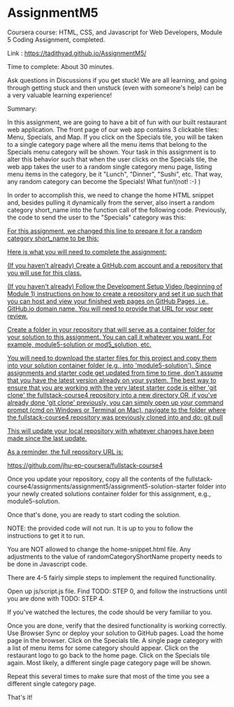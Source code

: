 # AssignmentM5
Coursera course: HTML, CSS, and Javascript for Web Developers, Module 5 Coding Assignment, completed.

Link : https://tadithyad.github.io/AssignmentM5/

Time to complete: About 30 minutes.

Ask questions in Discussions if you get stuck! We are all learning, and going through getting stuck and then unstuck (even with someone's help) can be a very valuable learning experience!

Summary:

In this assignment, we are going to have a bit of fun with our built restaurant web application. The front page of our web app contains 3 clickable tiles: Menu, Specials, and Map.
If you click on the Specials tile, you will be taken to a single category page where all the menu items that belong to the Specials menu category will be shown. 
Your task in this assignment is to alter this behavior such that when the user clicks on the Specials tile, the web app takes the user to a random single category menu page, listing menu items in the category, be it "Lunch", "Dinner", "Sushi", etc.
That way, any random category can become the Specials! What fun!(not! :-) )

In order to accomplish this, we need to change the home HTML snippet and, besides pulling it dynamically from the server, also insert a random category short_name into the function call of the following code.
Previously, the code to send the user to the "Specials" category was this:

<a href="#" onclick="$dc.loadMenuItems('SP');">
  
For this assignment, we changed this line to prepare it for a random category short_name to be this:

<a href="#" onclick="$dc.loadMenuItems({{randomCategoryShortName}});">
  
Here is what you will need to complete the assignment:

(If you haven't already) Create a GitHub.com account and a repository that you will use for this class.

(If you haven't already) Follow the Development Setup Video (beginning of Module 1) instructions on how to create a repository and set it up such that you can host and view your finished web pages on GitHub Pages, i.e., GitHub.io domain name.
You will need to provide that URL for your peer review.

Create a folder in your repository that will serve as a container folder for your solution to this assignment.
You can call it whatever you want. For example, module5-solution or mod5_solution, etc.

You will need to download the starter files for this project and copy them into your solution container folder (e.g., into 'module5-solution').
Since assignments and starter code get updated from time to time, don't assume that you have the latest version already on your system.
The best way to ensure that you are working with the very latest starter code is either 'git clone' the fullstack-course4 repository into a new directory OR, if you've already done 'git clone' previously, you can simply open up your command prompt (cmd on Windows or Terminal on Mac), navigate to the folder where the fullstack-course4 repository was previously cloned into and do: git pull

This will update your local repository with whatever changes have been made since the last update.

As a reminder, the full repository URL is:

https://github.com/jhu-ep-coursera/fullstack-course4

Once you update your repository, copy all the contents of the fullstack-course4/assignments/assignment5/assignment5-solution-starter folder into your newly created solutions container folder for this assignment, e.g., module5-solution.

Once that's done, you are ready to start coding the solution.

NOTE: the provided code will not run. It is up to you to follow the instructions to get it to run.

You are NOT allowed to change the home-snippet.html file. Any adjustments to the value of randomCategoryShortName property needs to be done in Javascript code.

There are 4-5 fairly simple steps to implement the required functionality.

Open up js/script.js file.
Find TODO: STEP 0, and follow the instructions until you are done with TODO: STEP 4.

If you've watched the lectures, the code should be very familiar to you.

Once you are done, verify that the desired functionality is working correctly. Use Browser Sync or deploy your solution to GitHub pages.
Load the home page in the browser.
Click on the Specials tile. A single page category with a list of menu items for some category should appear.
Click on the restaurant logo to go back to the home page.
Click on the Specials tile again. Most likely, a different single page category page will be shown.

Repeat this several times to make sure that most of the time you see a different single category page.

That's it!
